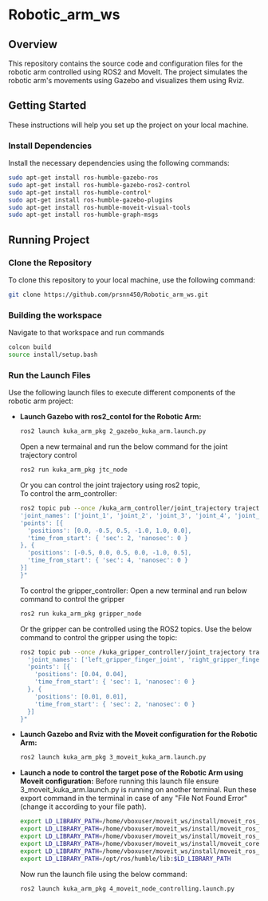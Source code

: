 # Robotic_arm_ws
## Overview
This repository contains the source code and configuration files for the robotic arm controlled using ROS2 and MoveIt. The project simulates the robotic arm's movements using Gazebo and visualizes them using Rviz.

## Getting Started

These instructions will help you set up the project on your local machine.

### Install Dependencies

Install the necessary dependencies using the following commands:

```sh
sudo apt-get install ros-humble-gazebo-ros
sudo apt-get install ros-humble-gazebo-ros2-control
sudo apt-get install ros-humble-control*
sudo apt-get install ros-humble-gazebo-plugins
sudo apt-get install ros-humble-moveit-visual-tools
sudo apt-get install ros-humble-graph-msgs
```

## Running Project

### Clone the Repository
To clone this repository to your local machine, use the following command:
```sh
git clone https://github.com/prsnn450/Robotic_arm_ws.git
```

### Building the workspace
Navigate to that workspace and run commands
```sh
colcon build
source install/setup.bash
```

### Run the Launch Files

Use the following launch files to execute different components of the robotic arm project:

- **Launch Gazebo with ros2_contol for the Robotic Arm:**
  ```sh
  ros2 launch kuka_arm_pkg 2_gazebo_kuka_arm.launch.py
  ```
  Open a new termainal and run the below command for the joint trajectory control
  ```sh
  ros2 run kuka_arm_pkg jtc_node
  ```
  Or you can control the joint trajectory using ros2 topic, <br>
  To control the arm_controller:
  ```sh
  ros2 topic pub --once /kuka_arm_controller/joint_trajectory trajectory_msgs/JointTrajectory "{
  'joint_names': ['joint_1', 'joint_2', 'joint_3', 'joint_4', 'joint_5', 'joint_6'],
  'points': [{
    'positions': [0.0, -0.5, 0.5, -1.0, 1.0, 0.0],
    'time_from_start': { 'sec': 2, 'nanosec': 0 }
  }, {
    'positions': [-0.5, 0.0, 0.5, 0.0, -1.0, 0.5],
    'time_from_start': { 'sec': 4, 'nanosec': 0 }
  }]
  }"
  ```
  To control the gripper_controller:
  Open a new terminal and run below command to control the gripper
  ```sh
  ros2 run kuka_arm_pkg gripper_node
  ```
  Or the gripper can be controlled using the ROS2 topics. Use the below command to control the gripper using the topic:
  
  ```sh
  ros2 topic pub --once /kuka_gripper_controller/joint_trajectory trajectory_msgs/JointTrajectory "{
    'joint_names': ['left_gripper_finger_joint', 'right_gripper_finger_joint'],
    'points': [{
      'positions': [0.04, 0.04],
      'time_from_start': { 'sec': 1, 'nanosec': 0 }
    }, {
      'positions': [0.01, 0.01],
      'time_from_start': { 'sec': 2, 'nanosec': 0 }
    }]
  }"
  ```
- **Launch Gazebo and Rviz with the Moveit configuration for the Robotic Arm:**
  ```sh
  ros2 launch kuka_arm_pkg 3_moveit_kuka_arm.launch.py
  ```
- **Launch a node to control the target pose of the Robotic Arm using Moveit configuration:**
  Before running this launch file ensure 3_moveit_kuka_arm.launch.py is running on another terminal.
  Run these export command in the terminal in case of any "File Not Found Error" (change it according to your file path). 
  ```sh
  export LD_LIBRARY_PATH=/home/vboxuser/moveit_ws/install/moveit_ros_planning_interface/lib:$LD_LIBRARY_PATH
  export LD_LIBRARY_PATH=/home/vboxuser/moveit_ws/install/moveit_ros_warehouse/lib:$LD_LIBRARY_PATH
  export LD_LIBRARY_PATH=/home/vboxuser/moveit_ws/install/moveit_ros_planning/lib:$LD_LIBRARY_PATH
  export LD_LIBRARY_PATH=/home/vboxuser/moveit_ws/install/moveit_core/lib:$LD_LIBRARY_PATH
  export LD_LIBRARY_PATH=/home/vboxuser/moveit_ws/install/moveit_ros_occupancy_map_monitor/lib:$LD_LIBRARY_PATH
  export LD_LIBRARY_PATH=/opt/ros/humble/lib:$LD_LIBRARY_PATH
  ```
  Now run the launch file using the below command:
  ```sh
  ros2 launch kuka_arm_pkg 4_moveit_node_controlling.launch.py
  ```


